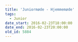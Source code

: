 ```yaml
---
title: 'Juniormøde - Hjemmemøde'
tags:
  - Junior
date_start: 2016-02-23T18:00:00
date_end: 2016-02-23T20:00:00
old_id: 5884
---
```

